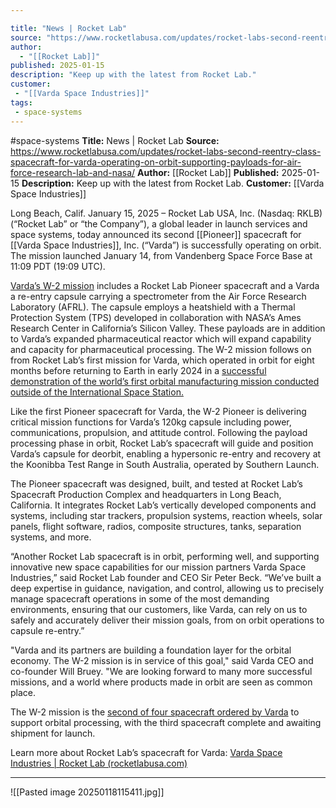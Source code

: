 ```yaml
---

title: "News | Rocket Lab"
source: "https://www.rocketlabusa.com/updates/rocket-labs-second-reentry-class-spacecraft-for-varda-operating-on-orbit-supporting-payloads-for-air-force-research-lab-and-nasa/"
author:
  - "[[Rocket Lab]]"
published: 2025-01-15
description: "Keep up with the latest from Rocket Lab."
customer:
 - "[[Varda Space Industries]]"
tags:
 - space-systems
---
```


#space-systems
**Title:** News | Rocket Lab
**Source:** https://www.rocketlabusa.com/updates/rocket-labs-second-reentry-class-spacecraft-for-varda-operating-on-orbit-supporting-payloads-for-air-force-research-lab-and-nasa/
**Author:** [[Rocket Lab]]
**Published:** 2025-01-15
**Description:** Keep up with the latest from Rocket Lab.
**Customer:** [[Varda Space Industries]]

Long Beach, Calif. January 15, 2025 – Rocket Lab USA, Inc. (Nasdaq: RKLB) (“Rocket Lab” or “the Company”), a global leader in launch services and space systems, today announced its second [[Pioneer]] spacecraft for [[Varda Space Industries]], Inc. (“Varda”) is successfully operating on orbit. The mission launched January 14, from Vandenberg Space Force Base at 11:09 PDT (19:09 UTC).

[Varda’s W-2 mission](https://www.prnewswire.com/news-releases/vardas-second-mission-w-2-launches-with-payloads-from-air-force-research-laboratory-and-nasa-302350940.html) includes a Rocket Lab Pioneer spacecraft and a Varda a re-entry capsule carrying a spectrometer from the Air Force Research Laboratory (AFRL). The capsule employs a heatshield with a Thermal Protection System (TPS) developed in collaboration with NASA’s Ames Research Center in California’s Silicon Valley. These payloads are in addition to Varda’s expanded pharmaceutical reactor which will expand capability and capacity for pharmaceutical processing. The W-2 mission follows on from Rocket Lab’s first mission for Varda, which operated in orbit for eight months before returning to Earth in early 2024 in a [successful demonstration of the world’s first orbital manufacturing mission conducted outside of the International Space Station.](https://www.rocketlabusa.com/updates/rocket-lab-successfully-returns-spacecraft-capsule-to-earth-brings-back-pharmaceuticals-made-in-space/)

Like the first Pioneer spacecraft for Varda, the W-2 Pioneer is delivering critical mission functions for Varda’s 120kg capsule including power, communications, propulsion, and attitude control. Following the payload processing phase in orbit, Rocket Lab’s spacecraft will guide and position Varda’s capsule for deorbit, enabling a hypersonic re-entry and recovery at the Koonibba Test Range in South Australia, operated by Southern Launch.

The Pioneer spacecraft was designed, built, and tested at Rocket Lab’s Spacecraft Production Complex and headquarters in Long Beach, California. It integrates Rocket Lab’s vertically developed components and systems, including star trackers, propulsion systems, reaction wheels, solar panels, flight software, radios, composite structures, tanks, separation systems, and more.

“Another Rocket Lab spacecraft is in orbit, performing well, and supporting innovative new space capabilities for our mission partners Varda Space Industries,” said Rocket Lab founder and CEO Sir Peter Beck. “We’ve built a deep expertise in guidance, navigation, and control, allowing us to precisely manage spacecraft operations in some of the most demanding environments, ensuring that our customers, like Varda, can rely on us to safely and accurately deliver their mission goals, from on orbit operations to capsule re-entry.”

"Varda and its partners are building a foundation layer for the orbital economy. The W-2 mission is in service of this goal," said Varda CEO and co-founder Will Bruey. "We are looking forward to many more successful missions, and a world where products made in orbit are seen as common place.

The W-2 mission is the [second of four spacecraft ordered by Varda](https://www.rocketlabusa.com/updates/rocket-lab-inks-deal-with-varda-space-industries-to-supply-multiple-photon-spacecraft-for-space-manufacturing-missions/) to support orbital processing, with the third spacecraft complete and awaiting shipment for launch.

Learn more about Rocket Lab’s spacecraft for Varda: [Varda Space Industries | Rocket Lab (rocketlabusa.com)](https://www.rocketlabusa.com/missions/upcoming-missions/varda-space-industries/)

---

![[Pasted image 20250118115411.jpg]]